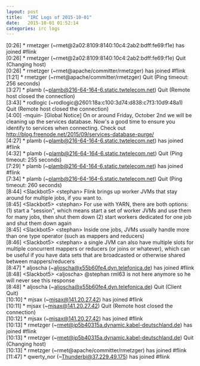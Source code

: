 ```yaml
---
layout: post
title:  "IRC Logs of 2015-10-01"
date:   2015-10-01 01:52:14
categories: irc logs
---
```

<span class="irc-date">[0:26]</span> <span class="irc-green">* rmetzger (~rmet@2a02:8109:8140:10c4:2ab2:bdff:fe69:f1e) has joined #flink</span><br />
<span class="irc-date">[0:26]</span> <span class="irc-navy">* rmetzger (~rmet@2a02:8109:8140:10c4:2ab2:bdff:fe69:f1e) Quit (Changing host)</span><br />
<span class="irc-date">[0:26]</span> <span class="irc-green">* rmetzger (~rmet@apache/committer/rmetzger) has joined #flink</span><br />
<span class="irc-date">[1:21]</span> <span class="irc-navy">* rmetzger (~rmet@apache/committer/rmetzger) Quit (Ping timeout: 256 seconds)</span><br />
<span class="irc-date">[3:27]</span> <span class="irc-navy">* plamb (~plamb@216-64-164-6.static.twtelecom.net) Quit (Remote host closed the connection)</span><br />
<span class="irc-date">[3:43]</span> <span class="irc-navy">* rodlogic (~rodlogic@2601:18a:c100:3d74:d838:c7f3:10d9:48a1) Quit (Remote host closed the connection)</span><br />
<span class="irc-date">[4:00]</span> <span class="irc-brown">-mquin- [Global Notice] On or around Friday, October 2nd we will be cleaning up the services database. Now's a good time to ensure you identify to services when connecting. Check out <a href="http://blog.freenode.net/2015/09/services-database-purge/">http://blog.freenode.net/2015/09/services-database-purge/</a></span><br />
<span class="irc-date">[4:27]</span> <span class="irc-green">* plamb (~plamb@216-64-164-6.static.twtelecom.net) has joined #flink</span><br />
<span class="irc-date">[4:32]</span> <span class="irc-navy">* plamb (~plamb@216-64-164-6.static.twtelecom.net) Quit (Ping timeout: 255 seconds)</span><br />
<span class="irc-date">[7:29]</span> <span class="irc-green">* plamb (~plamb@216-64-164-6.static.twtelecom.net) has joined #flink</span><br />
<span class="irc-date">[7:34]</span> <span class="irc-navy">* plamb (~plamb@216-64-164-6.static.twtelecom.net) Quit (Ping timeout: 260 seconds)</span><br />
<span class="irc-date">[8:44]</span> <span class="irc-black">&lt;Slackbot5&gt; &lt;stephan&gt; Flink brings up worker JVMs that stay around for multiple jobs, if you want to.</span><br />
<span class="irc-date">[8:45]</span> <span class="irc-black">&lt;Slackbot5&gt; &lt;stephan&gt; For use with YARN, there are both options: (1) start a "session", which means start a set of worker JVMs and use them for many jobs, then shut them down (2) start workers dedicated for one job and shut them down again</span><br />
<span class="irc-date">[8:45]</span> <span class="irc-black">&lt;Slackbot5&gt; &lt;stephan&gt; Inside one jobs, JVMs usually handle more than one type operator (such as mappers and reducers)</span><br />
<span class="irc-date">[8:46]</span> <span class="irc-black">&lt;Slackbot5&gt; &lt;stephan&gt; a single JVM can also have multiple slots for multiple concurrent mappers or reducers (or joins or whatever), which can be useful if you have data sets that are broadcasted or otherwise shared between mappers/reducers</span><br />
<span class="irc-date">[8:47]</span> <span class="irc-green">* aljoscha (~aljoscha@x55b60fe4.dyn.telefonica.de) has joined #flink</span><br />
<span class="irc-date">[8:48]</span> <span class="irc-black">&lt;Slackbot5&gt; &lt;aljoscha&gt; @stephan rml63 is not here anymore so he will never see this response</span><br />
<span class="irc-date">[8:48]</span> <span class="irc-navy">* aljoscha (~aljoscha@x55b60fe4.dyn.telefonica.de) Quit (Client Quit)</span><br />
<span class="irc-date">[10:10]</span> <span class="irc-green">* mjsax (~mjsax@141.20.27.42) has joined #flink</span><br />
<span class="irc-date">[10:11]</span> <span class="irc-navy">* mjsax (~mjsax@141.20.27.42) Quit (Remote host closed the connection)</span><br />
<span class="irc-date">[10:12]</span> <span class="irc-green">* mjsax (~mjsax@141.20.27.42) has joined #flink</span><br />
<span class="irc-date">[10:13]</span> <span class="irc-green">* rmetzger (~rmet@ip5b40315a.dynamic.kabel-deutschland.de) has joined #flink</span><br />
<span class="irc-date">[10:13]</span> <span class="irc-navy">* rmetzger (~rmet@ip5b40315a.dynamic.kabel-deutschland.de) Quit (Changing host)</span><br />
<span class="irc-date">[10:13]</span> <span class="irc-green">* rmetzger (~rmet@apache/committer/rmetzger) has joined #flink</span><br />
<span class="irc-date">[11:47]</span> <span class="irc-green">* qwerty_nor (~Thunderbi@37.229.49.175) has joined #flink</span><br />
